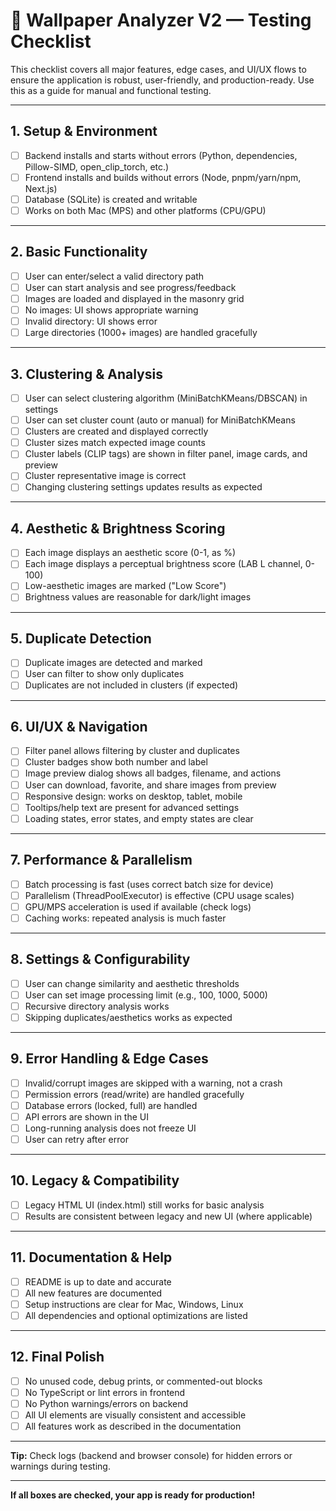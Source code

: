 # 🧪 Wallpaper Analyzer V2 — Testing Checklist

This checklist covers all major features, edge cases, and UI/UX flows to ensure the application is robust, user-friendly, and production-ready. Use this as a guide for manual and functional testing.

---

## 1. **Setup & Environment**

- [ ] Backend installs and starts without errors (Python, dependencies, Pillow-SIMD, open_clip_torch, etc.)
- [ ] Frontend installs and builds without errors (Node, pnpm/yarn/npm, Next.js)
- [ ] Database (SQLite) is created and writable
- [ ] Works on both Mac (MPS) and other platforms (CPU/GPU)

---

## 2. **Basic Functionality**

- [ ] User can enter/select a valid directory path
- [ ] User can start analysis and see progress/feedback
- [ ] Images are loaded and displayed in the masonry grid
- [ ] No images: UI shows appropriate warning
- [ ] Invalid directory: UI shows error
- [ ] Large directories (1000+ images) are handled gracefully

---

## 3. **Clustering & Analysis**

- [ ] User can select clustering algorithm (MiniBatchKMeans/DBSCAN) in settings
- [ ] User can set cluster count (auto or manual) for MiniBatchKMeans
- [ ] Clusters are created and displayed correctly
- [ ] Cluster sizes match expected image counts
- [ ] Cluster labels (CLIP tags) are shown in filter panel, image cards, and preview
- [ ] Cluster representative image is correct
- [ ] Changing clustering settings updates results as expected

---

## 4. **Aesthetic & Brightness Scoring**

- [ ] Each image displays an aesthetic score (0-1, as %)
- [ ] Each image displays a perceptual brightness score (LAB L channel, 0-100)
- [ ] Low-aesthetic images are marked ("Low Score")
- [ ] Brightness values are reasonable for dark/light images

---

## 5. **Duplicate Detection**

- [ ] Duplicate images are detected and marked
- [ ] User can filter to show only duplicates
- [ ] Duplicates are not included in clusters (if expected)

---

## 6. **UI/UX & Navigation**

- [ ] Filter panel allows filtering by cluster and duplicates
- [ ] Cluster badges show both number and label
- [ ] Image preview dialog shows all badges, filename, and actions
- [ ] User can download, favorite, and share images from preview
- [ ] Responsive design: works on desktop, tablet, mobile
- [ ] Tooltips/help text are present for advanced settings
- [ ] Loading states, error states, and empty states are clear

---

## 7. **Performance & Parallelism**

- [ ] Batch processing is fast (uses correct batch size for device)
- [ ] Parallelism (ThreadPoolExecutor) is effective (CPU usage scales)
- [ ] GPU/MPS acceleration is used if available (check logs)
- [ ] Caching works: repeated analysis is much faster

---

## 8. **Settings & Configurability**

- [ ] User can change similarity and aesthetic thresholds
- [ ] User can set image processing limit (e.g., 100, 1000, 5000)
- [ ] Recursive directory analysis works
- [ ] Skipping duplicates/aesthetics works as expected

---

## 9. **Error Handling & Edge Cases**

- [ ] Invalid/corrupt images are skipped with a warning, not a crash
- [ ] Permission errors (read/write) are handled gracefully
- [ ] Database errors (locked, full) are handled
- [ ] API errors are shown in the UI
- [ ] Long-running analysis does not freeze UI
- [ ] User can retry after error

---

## 10. **Legacy & Compatibility**

- [ ] Legacy HTML UI (index.html) still works for basic analysis
- [ ] Results are consistent between legacy and new UI (where applicable)

---

## 11. **Documentation & Help**

- [ ] README is up to date and accurate
- [ ] All new features are documented
- [ ] Setup instructions are clear for Mac, Windows, Linux
- [ ] All dependencies and optional optimizations are listed

---

## 12. **Final Polish**

- [ ] No unused code, debug prints, or commented-out blocks
- [ ] No TypeScript or lint errors in frontend
- [ ] No Python warnings/errors on backend
- [ ] All UI elements are visually consistent and accessible
- [ ] All features work as described in the documentation

---

**Tip:** Check logs (backend and browser console) for hidden errors or warnings during testing.

---

**If all boxes are checked, your app is ready for production!**
